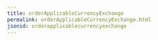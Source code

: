 ```yaml
---
title: orderApplicableCurrencyExchange
permalink: orderApplicableCurrencyExchange.html
jsonid: orderapplicablecurrencyexchange
---
```

